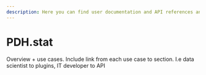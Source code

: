 ```yaml
---
description: Here you can find user documentation and API references and sample code
---
```


# PDH.stat

Overview + use cases. Include link from each use case to section. I.e data scientist to plugins, IT developer to API

